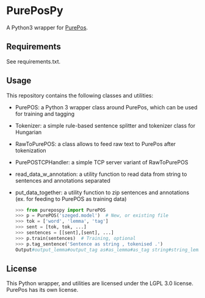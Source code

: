 # PurePosPy

A Python3 wrapper for [PurePos](https://github.com/ppke-nlpg/purepos).

## Requirements

See requirements.txt.

## Usage

This repository contains the following classes and utilities:

- PurePOS: a Python 3 wrapper class around PurePos, which can be used for training and tagging
- Tokenizer: a simple rule-based sentence splitter and tokenizer class for Hungarian
- RawToPurePOS: a class allows to feed raw text to PurePos after tokenization
- PurePOSTCPHandler: a simple TCP server variant of RawToPurePOS
- read_data_w_annotation: a utility function to read data from string to sentences and annotations separated
- put_data_together: a utility function to zip sentences and annotations (ex. for feeding to PurePOS as training data)

	```python
	>>> from purepospy import PurePOS
	>>> p = PurePOS('szeged.model')  # New, or existing file
	>>> tok = ['word', 'lemma', 'tag']
	>>> sent = [tok, tok, ...]
	>>> sentences = [[sent],[sent], ...]
	>>> p.train(sentences)  # Training, optional
	>>> p.tag_sentence('Sentence as string , tokenised .')
	Output#output_lemma#output_tag as#as_lemma#as_tag string#string_lemma#string_tag .#.#PUNCT
	```

## License

This Python wrapper, and utilities are licensed under the LGPL 3.0 license.
PurePos has its own license.
